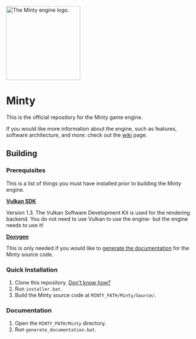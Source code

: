 <image src="https://github.com/mtalyat/Minty/blob/main/Images/Icon.png" alt="The Minty engine logo." width=200>

# Minty
This is the official repository for the Minty game engine.

If you would like more information about the engine, such as features, software architecture, and more: check out the [wiki](https://github.com/mtalyat/Minty/wiki) page.

## Building

### Prerequisites

This is a list of things you must have installed prior to building the Minty engine.

**[Vulkan SDK](https://www.lunarg.com/vulkan-sdk/)**

Version 1.3. The Vulkan Software Development Kit is used for the rendering backend. You do not need to use Vulkan to use the engine- but the engine needs to use it!

**[Doxygen](https://www.doxygen.nl/download.html)**

This is only needed if you would like to [generate the documentation](#documentation) for the Minty source code.

### Quick Installation

1. Clone this repository. [Don't know how?](https://docs.github.com/en/repositories/creating-and-managing-repositories/cloning-a-repository)
2. Run `installer.bat`.
3. Build the Minty source code at `MINTY_PATH/Minty/Source/`.

### Documentation

1. Open the `MINTY_PATH/Minty` directory.
2. Run `generate_documentation.bat`.
